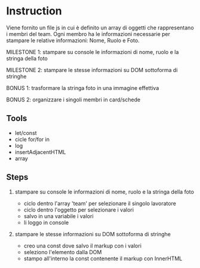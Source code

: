# Instruction
Viene fornito un file js in cui è definito un array di oggetti che rappresentano i membri del team.
Ogni membro ha le informazioni necessarie per stampare le relative informazioni: Nome, Ruolo e Foto.

MILESTONE 1:
stampare su console le informazioni di nome, ruolo e la stringa della foto

MILESTONE 2:
stampare le stesse informazioni su DOM sottoforma di stringhe

BONUS 1:
trasformare la stringa foto in una immagine effettiva

BONUS 2:
organizzare i singoli membri in card/schede

## Tools
- let/const
- cicle for/for in
- log
- insertAdjacentHTML
- array

## Steps
1. stampare su console le informazioni di nome, ruolo e la stringa della foto
    - ciclo dentro l'array 'team' per selezionare il singolo lavoratore
    - ciclo dentro l'oggetto per selezionare i valori
    - salvo in una variabile i valori
    - li loggo in console

2. stampare le stesse informazioni su DOM sottoforma di stringhe
    - creo una const dove salvo il markup con i valori
    - seleziono l'elemento dalla DOM
    - stampo all'interno la const contenente il markup con InnerHTML

